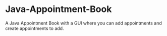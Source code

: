 # Java-Appointment-Book
A Java Appointment Book with a GUI where you can add appointments and create appointments to add.
